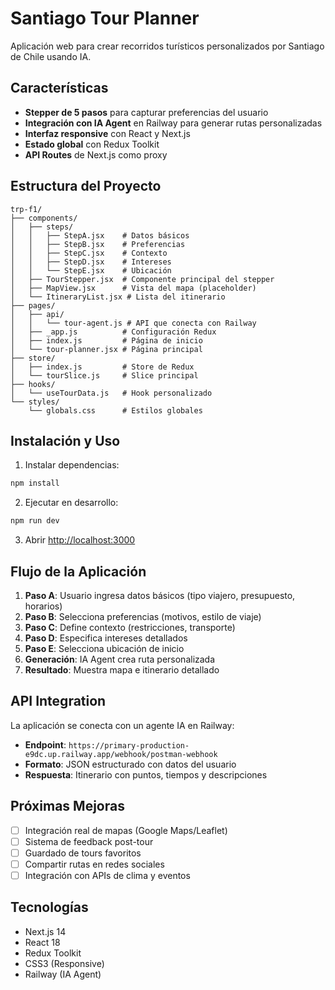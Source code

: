 # Santiago Tour Planner

Aplicación web para crear recorridos turísticos personalizados por Santiago de Chile usando IA.

## Características

- **Stepper de 5 pasos** para capturar preferencias del usuario
- **Integración con IA Agent** en Railway para generar rutas personalizadas
- **Interfaz responsive** con React y Next.js
- **Estado global** con Redux Toolkit
- **API Routes** de Next.js como proxy

## Estructura del Proyecto

```
trp-f1/
├── components/
│   ├── steps/
│   │   ├── StepA.jsx    # Datos básicos
│   │   ├── StepB.jsx    # Preferencias
│   │   ├── StepC.jsx    # Contexto
│   │   ├── StepD.jsx    # Intereses
│   │   └── StepE.jsx    # Ubicación
│   ├── TourStepper.jsx  # Componente principal del stepper
│   ├── MapView.jsx      # Vista del mapa (placeholder)
│   └── ItineraryList.jsx # Lista del itinerario
├── pages/
│   ├── api/
│   │   └── tour-agent.js # API que conecta con Railway
│   ├── _app.js          # Configuración Redux
│   ├── index.js         # Página de inicio
│   └── tour-planner.jsx # Página principal
├── store/
│   ├── index.js         # Store de Redux
│   └── tourSlice.js     # Slice principal
├── hooks/
│   └── useTourData.js   # Hook personalizado
└── styles/
    └── globals.css      # Estilos globales
```

## Instalación y Uso

1. Instalar dependencias:
```bash
npm install
```

2. Ejecutar en desarrollo:
```bash
npm run dev
```

3. Abrir [http://localhost:3000](http://localhost:3000)

## Flujo de la Aplicación

1. **Paso A**: Usuario ingresa datos básicos (tipo viajero, presupuesto, horarios)
2. **Paso B**: Selecciona preferencias (motivos, estilo de viaje)
3. **Paso C**: Define contexto (restricciones, transporte)
4. **Paso D**: Especifica intereses detallados
5. **Paso E**: Selecciona ubicación de inicio
6. **Generación**: IA Agent crea ruta personalizada
7. **Resultado**: Muestra mapa e itinerario detallado

## API Integration

La aplicación se conecta con un agente IA en Railway:
- **Endpoint**: `https://primary-production-e9dc.up.railway.app/webhook/postman-webhook`
- **Formato**: JSON estructurado con datos del usuario
- **Respuesta**: Itinerario con puntos, tiempos y descripciones

## Próximas Mejoras

- [ ] Integración real de mapas (Google Maps/Leaflet)
- [ ] Sistema de feedback post-tour
- [ ] Guardado de tours favoritos
- [ ] Compartir rutas en redes sociales
- [ ] Integración con APIs de clima y eventos

## Tecnologías

- Next.js 14
- React 18
- Redux Toolkit
- CSS3 (Responsive)
- Railway (IA Agent)
